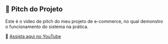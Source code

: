 ## 🎥 Pitch do Projeto

Este é o vídeo de pitch do meu projeto de e-commerce, no qual demonstro o funcionamento do sistema na prática.

🔗 [Assista aqui no YouTube](https://youtu.be/ooR3iOkXc7w)
